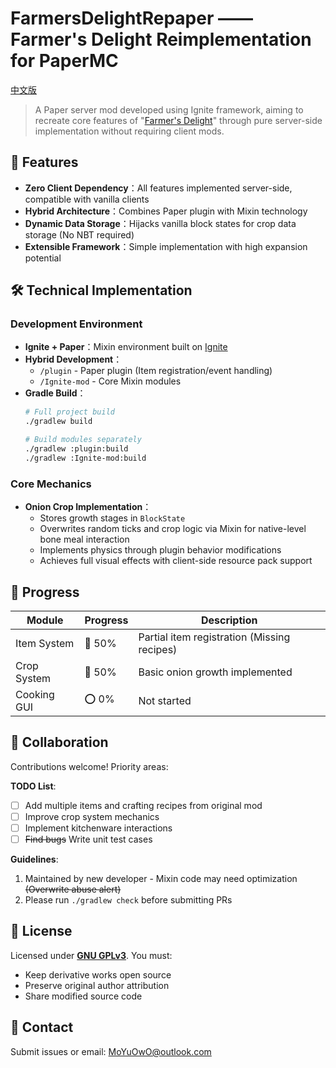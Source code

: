# FarmersDelightRepaper —— Farmer's Delight Reimplementation for PaperMC 

[中文版](README_ZH.md)

> A Paper server mod developed using Ignite framework, aiming to recreate core features of "[Farmer's Delight](https://modrinth.com/mod/farmers-delight)" through pure server-side implementation without requiring client mods.

## 🌟 Features

- **Zero Client Dependency**：All features implemented server-side, compatible with vanilla clients
- **Hybrid Architecture**：Combines Paper plugin with Mixin technology
- **Dynamic Data Storage**：Hijacks vanilla block states for crop data storage (No NBT required)
- **Extensible Framework**：Simple implementation with high expansion potential

## 🛠️ Technical Implementation

### Development Environment
- **Ignite + Paper**：Mixin environment built on [Ignite](https://github.com/vectrix-space/ignite)
- **Hybrid Development**：
  - `/plugin` - Paper plugin (Item registration/event handling)
  - `/Ignite-mod` - Core Mixin modules
- **Gradle Build**：
  ```bash
  # Full project build
  ./gradlew build

  # Build modules separately
  ./gradlew :plugin:build
  ./gradlew :Ignite-mod:build
  ```

### Core Mechanics
- **Onion Crop Implementation**：
    - Stores growth stages in `BlockState`
    - Overwrites random ticks and crop logic via Mixin for native-level bone meal interaction
    - Implements physics through plugin behavior modifications
    - Achieves full visual effects with client-side resource pack support

## 📌 Progress

| Module      | Progress | Description                                 |
|-------------|----------|---------------------------------------------|
| Item System | 🚧 50%   | Partial item registration (Missing recipes) |
| Crop System | 🚧 50%   | Basic onion growth implemented              |
| Cooking GUI | ⭕ 0%     | Not started                                 |

## 🚧 Collaboration

Contributions welcome! Priority areas:

**TODO List**:
- [ ] Add multiple items and crafting recipes from original mod
- [ ] Improve crop system mechanics
- [ ] Implement kitchenware interactions
- [ ] ~~Find bugs~~ Write unit test cases

**Guidelines**:
1. Maintained by new developer - Mixin code may need optimization ~~(Overwrite abuse alert)~~
2. Please run `./gradlew check` before submitting PRs

## 📜 License

Licensed under **[GNU GPLv3](LICENSE)**. You must:
- Keep derivative works open source
- Preserve original author attribution
- Share modified source code

## 💬 Contact

Submit issues or email: [MoYuOwO@outlook.com](mailto:MoYuOwO@outlook.com)